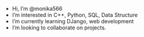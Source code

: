 -  Hi, I’m @monika566
-  I’m interested in C++, Python, SQL, Data Structure 
-  I’m currently learning DJango, web development 
-  I’m looking to collaborate on projects.
